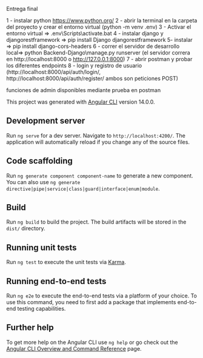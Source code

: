 Entrega final

1 - instalar python https://www.python.org/
2 - abrir la terminal en la carpeta del proyecto y crear el entorno virtual (python -m venv .env)
3 - Activar el entorno virtual  => .env\Scripts\activate.bat
4 - instalar django y djangorestframework => pip install Django djangorestframework
5- instalar => pip install django-cors-headers
6 - correr el servidor de desarrollo local=> python Backend-Django\manage.py runserver (el servidor correra en http://localhost:8000 o http://127.0.0.1:8000)
7 - abrir postman y probar los diferentes endpoints
8 - login y registro de usuario (http://localhost:8000/api/auth/login/, http://localhost:8000/api/auth/register/ ambos son peticiones POST)

funciones de admin disponibles mediante prueba en postman 

This project was generated with [Angular CLI](https://github.com/angular/angular-cli) version 14.0.0.

## Development server

Run `ng serve` for a dev server. Navigate to `http://localhost:4200/`. The application will automatically reload if you change any of the source files.

## Code scaffolding

Run `ng generate component component-name` to generate a new component. You can also use `ng generate directive|pipe|service|class|guard|interface|enum|module`.

## Build

Run `ng build` to build the project. The build artifacts will be stored in the `dist/` directory.

## Running unit tests

Run `ng test` to execute the unit tests via [Karma](https://karma-runner.github.io).

## Running end-to-end tests

Run `ng e2e` to execute the end-to-end tests via a platform of your choice. To use this command, you need to first add a package that implements end-to-end testing capabilities.

## Further help

To get more help on the Angular CLI use `ng help` or go check out the [Angular CLI Overview and Command Reference](https://angular.io/cli) page.
